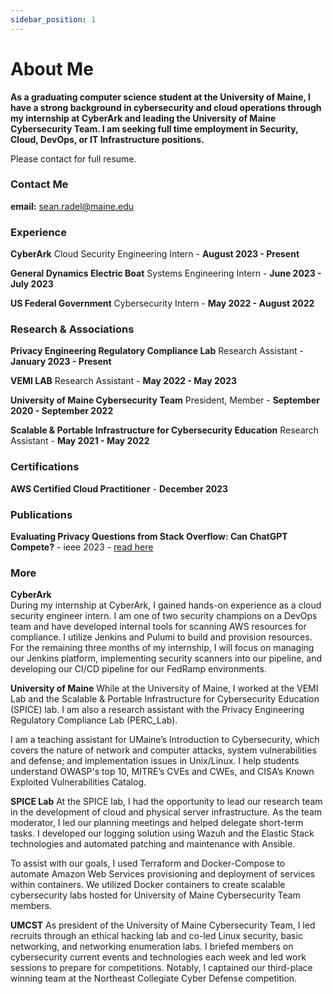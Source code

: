 ```yaml
---
sidebar_position: 1
---
```


# About Me

**As a graduating computer science student at the University of Maine, I have a strong background
in cybersecurity and cloud operations through my internship at CyberArk and leading the University of Maine Cybersecurity Team. I am seeking full time employment in Security, Cloud, DevOps, or IT Infrastructure positions.** 

Please contact for full resume.

### Contact Me 
**email:** sean.radel@maine.edu


### Experience 
**CyberArk** Cloud Security Engineering Intern - **August 2023 - Present** 

**General Dynamics Electric Boat** Systems Engineering Intern - **June 2023 - July 2023** 

**US Federal Government** Cybersecurity Intern - **May 2022 - August 2022** 

### Research & Associations 
**Privacy Engineering Regulatory Compliance Lab** Research Assistant - **January 2023 - Present** 

**VEMI LAB** Research Assistant - **May 2022 - May 2023** 

**University of Maine Cybersecurity Team** President, Member - **September 2020 - September 2022** 

**Scalable & Portable Infrastructure for Cybersecurity Education** Research Assistant - **May 2021 - May 2022** 

### Certifications 
**AWS Certified Cloud Practitioner** - **December 2023** 

### Publications 
**Evaluating Privacy Questions from Stack Overflow: Can ChatGPT Compete?** - ieee 2023 -  [read here](https://ieeexplore.ieee.org/document/10260753)

### More

**CyberArk**  
During my internship at CyberArk, I gained hands-on experience as a cloud security engineer intern. I am one of
two security champions on a DevOps team and have developed internal tools for scanning AWS resources
for compliance. I utilize Jenkins and Pulumi to build and provision resources. For the remaining
three months of my internship, I will focus on managing our Jenkins platform, implementing security
scanners into our pipeline, and developing our CI/CD pipeline for our FedRamp environments.

**University of Maine** 
While at the University of Maine, I worked at the VEMI Lab and the Scalable & Portable Infrastructure
for Cybersecurity Education (SPICE) lab. I am also a research assistant with the Privacy Engineering
Regulatory Compliance Lab (PERC_Lab). 

I am a teaching assistant for UMaine’s Introduction to Cybersecurity, which covers the nature of network and computer attacks, system vulnerabilities and
defense; and implementation issues in Unix/Linux. I help students understand OWASP's top 10, MITRE’s
CVEs and CWEs, and CISA’s Known Exploited Vulnerabilities Catalog.

**SPICE Lab** 
At the SPICE lab, I had the opportunity to lead our research team in the development of cloud and
physical server infrastructure. As the team moderator, I led our planning meetings and helped delegate
short-term tasks. I developed our logging solution using Wazuh and the Elastic Stack technologies and
automated patching and maintenance with Ansible.

To assist with our goals, I used Terraform and Docker-Compose to automate Amazon Web Services provisioning and deployment of services within
containers. We utilized Docker containers to create scalable cybersecurity labs hosted for University of
Maine Cybersecurity Team members.

**UMCST** 
As president of the University of Maine Cybersecurity Team, I led recruits through an ethical hacking lab
and co-led Linux security, basic networking, and networking enumeration labs. I briefed members on
cybersecurity current events and technologies each week and led work sessions to prepare for
competitions. Notably, I captained our third-place winning team at the Northeast Collegiate Cyber
Defense competition.






